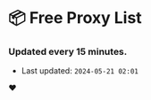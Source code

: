 # :package: Free Proxy List
### Updated every 15 minutes.

- Last updated: `2024-05-21 02:01`

:heart:
